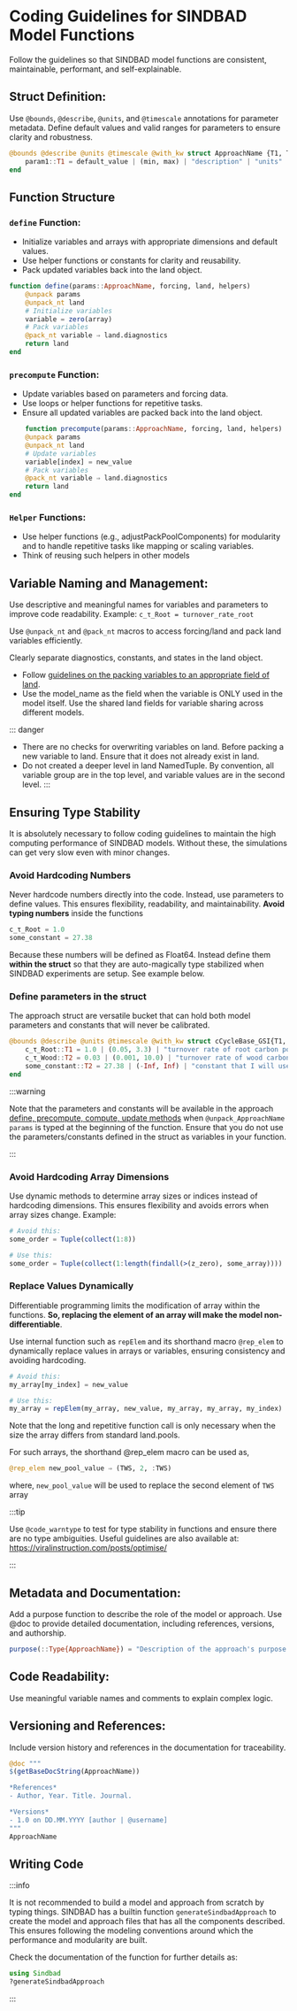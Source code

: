 # Coding Guidelines for SINDBAD Model Functions

Follow the guidelines so that SINDBAD model functions are consistent, maintainable,  performant, and self-explainable.


## Struct Definition:

Use `@bounds`, `@describe`, `@units`, and `@timescale` annotations for parameter metadata.
Define default values and valid ranges for parameters to ensure clarity and robustness.

```julia
@bounds @describe @units @timescale @with_kw struct ApproachName {T1, T2} <: ApproachName
    param1::T1 = default_value | (min, max) | "description" | "units" | "timescale"
end
```

## Function Structure

### `define` Function:

- Initialize variables and arrays with appropriate dimensions and default values.
- Use helper functions or constants for clarity and reusability.
- Pack updated variables back into the land object.

```julia
function define(params::ApproachName, forcing, land, helpers)
    @unpack params
    @unpack_nt land
    # Initialize variables
    variable = zero(array)
    # Pack variables
    @pack_nt variable ⇒ land.diagnostics
    return land
end
```

### `precompute` Function:

- Update variables based on parameters and forcing data.
- Use loops or helper functions for repetitive tasks.
- Ensure all updated variables are packed back into the land object.

```julia
    function precompute(params::ApproachName, forcing, land, helpers)
    @unpack params
    @unpack_nt land
    # Update variables
    variable[index] = new_value
    # Pack variables
    @pack_nt variable ⇒ land.diagnostics
    return land
end
```

### `Helper` Functions:

- Use helper functions (e.g., adjustPackPoolComponents) for modularity and to handle repetitive tasks like mapping or scaling variables.
- Think of reusing such helpers in other models

## Variable Naming and Management:

Use descriptive and meaningful names for variables and parameters to improve code readability.
Example: ```c_τ_Root = turnover_rate_root```

Use `@unpack_nt` and `@pack_nt` macros to access forcing/land and pack land variables efficiently.

Clearly separate diagnostics, constants, and states in the land object. 
- Follow [guidelines on the packing variables to an appropriate field of land](../concept/land.md).
- Use the model_name as the field when the variable is ONLY used in the model itself. Use the shared land fields for variable sharing across different models.

::: danger
- There are no checks for overwriting variables on land. Before packing a new variable to land. Ensure that it does not already exist in land. 
- Do not created a deeper level in land NamedTuple. By convention, all variable group are in the top level, and variable values are in the second level.
:::

## Ensuring Type Stability

It is absolutely necessary to follow coding guidelines to maintain the high computing performance of SINDBAD models. Without these, the simulations can get very slow even with minor changes.

### Avoid Hardcoding Numbers

Never hardcode numbers directly into the code. Instead, use parameters to define values. This ensures flexibility, readability, and maintainability. **Avoid typing numbers** inside the functions

```julia
c_τ_Root = 1.0
some_constant = 27.38
```

Because these numbers will be defined as Float64. Instead define them **within the struct** so that they are auto-magically type stabilized when SINDBAD experiments are setup. See example below.

### Define parameters in the struct

The approach struct are versatile bucket that can hold both model parameters and constants that will never be calibrated.

```julia
@bounds @describe @units @timescale @with_kw struct cCycleBase_GSI{T1, T2, T3}
    c_τ_Root::T1 = 1.0 | (0.05, 3.3) | "turnover rate of root carbon pool" | "year-1" | "year"
    c_τ_Wood::T2 = 0.03 | (0.001, 10.0) | "turnover rate of wood carbon pool" | "year-1" | "year"
    some_constant::T2 = 27.38 | (-Inf, Inf) | "constant that I will use in my mode" | "" | ""
end
```

:::warning

Note that the parameters and constants will be available in the approach [define, precompute, compute, update methods](../concept/TEM.md) when ```@unpack_ApproachName params``` is typed at the beginning of the function. Ensure that you do not use the parameters/constants defined in the struct as variables in your function.

:::

###  Avoid Hardcoding Array Dimensions

Use dynamic methods to determine array sizes or indices instead of hardcoding dimensions. This ensures flexibility and avoids errors when array sizes change.
Example:

```julia
# Avoid this:
some_order = Tuple(collect(1:8))

# Use this:
some_order = Tuple(collect(1:length(findall(>(z_zero), some_array))))
```

### Replace Values Dynamically

Differentiable programming limits the modification of array within the functions. **So, replacing the element of an array will make the model non-differentiable**. 

Use internal function such as `repElem` and its shorthand macro `@rep_elem` to dynamically replace values in arrays or variables, ensuring consistency and avoiding hardcoding.

```julia
# Avoid this:
my_array[my_index] = new_value

# Use this:
my_array = repElem(my_array, new_value, my_array, my_array, my_index)
```

Note that the long and repetitive function call is only necessary when the size the array differs from standard land.pools.

For such arrays, the shorthand @rep_elem macro can be used as,
```julia
@rep_elem new_pool_value ⇒ (TWS, 2, :TWS)
```

where, `new_pool_value` will be used to replace the second element of `TWS` array

:::tip

Use `@code_warntype` to test for type stability in functions and ensure there are no type ambiguities. Useful guidelines are also available at: https://viralinstruction.com/posts/optimise/

:::

## Metadata and Documentation:

Add a purpose function to describe the role of the model or approach.
Use @doc to provide detailed documentation, including references, versions, and authorship.

```julia
purpose(::Type{ApproachName}) = "Description of the approach's purpose and summary of its main method or principle"
```

## Code Readability:
Use meaningful variable names and comments to explain complex logic.

## Versioning and References:

Include version history and references in the documentation for traceability.

```julia
@doc """
$(getBaseDocString(ApproachName))

*References*
- Author, Year. Title. Journal.

*Versions*
- 1.0 on DD.MM.YYYY [author | @username]
"""
ApproachName
```

## Writing Code


:::info

It is not recommended to build a model and approach from scratch by typing things. SINDBAD has a builtin function ```generateSindbadApproach``` to create the model and approach files that has all the components described. This ensures following the modeling conventions around which the performance and modularity are built.

Check the documentation of the function for further details as:
```julia
using Sindbad
?generateSindbadApproach
```
:::
